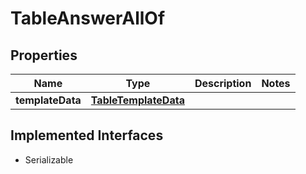 

# TableAnswerAllOf


## Properties

Name | Type | Description | Notes
------------ | ------------- | ------------- | -------------
**templateData** | [**TableTemplateData**](TableTemplateData.md) |  | 


## Implemented Interfaces

* Serializable


